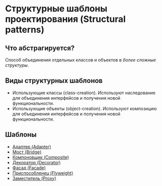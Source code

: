 # Структурные шаблоны проектирования (Structural patterns)

## Что абстрагируется?

Способ объединения отдельных классов и объектов в *более сложные структуры*.

## Виды структурных шаблонов

* Использующие классы (class-creation). Используют наследование для объединения интерфейсов и получения новой функциональности.
* Использующие объекты (object-creation). Используют композицию для объединения интерфейсов и получения новой функциональности.

## Шаблоны

* [Адаптер (Adapter)](./adapter#readme)
* [Мост (Bridge)](./bridge#readme)
* [Компоновщик (Composite)](./composite#readme)
* [Декоратор (Decorator)](./decorator#readme)
* [Фасад (Facade)](./facade#readme)
* [Приспособленец (Flyweight)](./flyweight#readme)
* [Заместитель (Proxy)](./proxy#readme)
